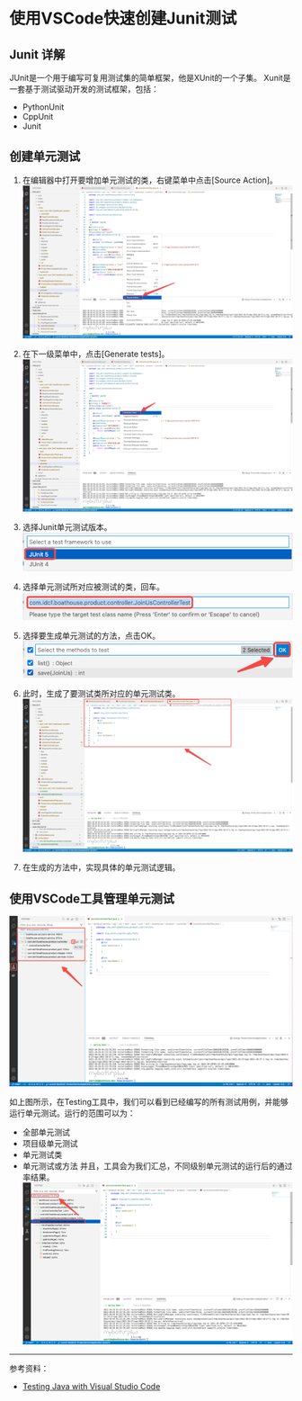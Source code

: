 # 使用VSCode快速创建Junit测试

## Junit 详解

JUnit是一个用于编写可复用测试集的简单框架，他是XUnit的一个子集。
Xunit是一套基于测试驱动开发的测试框架，包括：
- PythonUnit
- CppUnit
- Junit

## 创建单元测试
1. 在编辑器中打开要增加单元测试的类，右键菜单中点击[Source Action]。
	![image.png](./images/junit_vscode_01.png)

2. 在下一级菜单中，点击[Generate tests]。
	![image.png](./images/junit_vscode_02.png)

3. 选择Junit单元测试版本。
	![image.png](./images/junit_vscode_03.png)

4. 选择单元测试所对应被测试的类，回车。
	![image.png](./images/junit_vscode_04.png)

5. 选择要生成单元测试的方法，点击OK。
	![image.png](./images/junit_vscode_05.png)

6. 此时，生成了要测试类所对应的单元测试类。
	![image.png](./images/junit_vscode_06.png)

7. 在生成的方法中，实现具体的单元测试逻辑。


## 使用VSCode工具管理单元测试
![image.png](./images/junit_vscode_07.png)

如上图所示，在Testing工具中，我们可以看到已经编写的所有测试用例，并能够运行单元测试。运行的范围可以为：
- 全部单元测试
- 项目级单元测试
- 单元测试类
- 单元测试或方法
并且，工具会为我们汇总，不同级别单元测试的运行后的通过率结果。
![image.png](./images/junit_vscode_08.png)



---
参考资料：
- [Testing Java with Visual Studio Code](https://code.visualstudio.com/docs/java/java-testing)